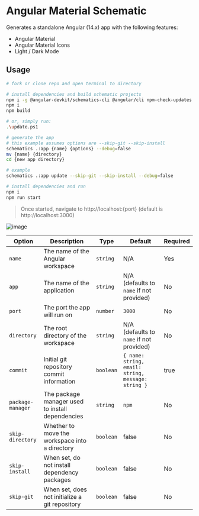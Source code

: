# Angular Material Schematic

Generates a standalone Angular (14.x) app with the following features:

* Angular Material
* Angular Material Icons
* Light / Dark Mode

## Usage

```bash
# fork or clone repo and open terminal to directory

# install dependencies and build schematic projects
npm i -g @angular-devkit/schematics-cli @angular/cli npm-check-updates npm
npm i
npm build

# or, simply run:
.\update.ps1

# generate the app
# this example assumes options are --skip-git --skip-install
schematics .:app {name} {options} --debug=false
mv {name} {directory}
cd {new app directory}

# example
schematics .:app update --skip-git --skip-install --debug=false

# install dependencies and run
npm i
npm run start
```

> Once started, navigate to http://localhost:{port} (default is http://localhost:3000)

![image](https://user-images.githubusercontent.com/14102723/206757672-4f0497e7-cf16-4fda-9835-ab6a041a0026.png)
 

Option | Description | Type | Default | Required
-------|-------------|------|---------|---------
`name` | The name of the Angular workspace | `string` | N/A | Yes
`app` | The name of the application | `string` | N/A (defaults to `name` if not provided) | No
`port` | The port the app will run on | `number` | `3000` | No
`directory` | The root directory of the workspace | `string` | N/A (defaults to `name` if not provided) | No
`commit` | Initial git repository commit information | `boolean` | `{ name: string, email: string, message: string }` | true | No
`package-manager` | The package manager used to install dependencies | `string` | `npm` | No
`skip-directory` | Whether to move the workspace into a directory | `boolean` | false | No
`skip-install` | When set, do not install dependency packages | `boolean` | false | No
`skip-git` | When set, does not initialize a git repository | `boolean` | false | No
